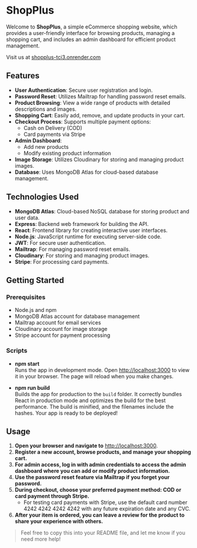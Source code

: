 # ShopPlus

Welcome to **ShopPlus**, a simple eCommerce shopping website, which provides a user-friendly interface for browsing products, managing a shopping cart, and includes an admin dashboard for efficient product management.

Visit us at [shopplus-tci3.onrender.com](https://shopplus-tci3.onrender.com)

## Features

- **User Authentication**: Secure user registration and login.
- **Password Reset**: Utilizes Mailtrap for handling password reset emails.
- **Product Browsing**: View a wide range of products with detailed descriptions and images.
- **Shopping Cart**: Easily add, remove, and update products in your cart.
- **Checkout Process**: Supports multiple payment options:
  - Cash on Delivery (COD)
  - Card payments via Stripe
- **Admin Dashboard**:
  - Add new products
  - Modify existing product information
- **Image Storage**: Utilizes Cloudinary for storing and managing product images.
- **Database**: Uses MongoDB Atlas for cloud-based database management.

## Technologies Used

- **MongoDB Atlas**: Cloud-based NoSQL database for storing product and user data.
- **Express**: Backend web framework for building the API.
- **React**: Frontend library for creating interactive user interfaces.
- **Node.js**: JavaScript runtime for executing server-side code.
- **JWT**: For secure user authentication.
- **Mailtrap**: For managing password reset emails.
- **Cloudinary**: For storing and managing product images.
- **Stripe**: For processing card payments.

## Getting Started

### Prerequisites

- Node.js and npm
- MongoDB Atlas account for database management
- Mailtrap account for email services
- Cloudinary account for image storage
- Stripe account for payment processing

### Scripts

- **npm start**  
  Runs the app in development mode. Open [http://localhost:3000](http://localhost:3000) to view it in your browser. The page will reload when you make changes.

- **npm run build**  
  Builds the app for production to the `build` folder. It correctly bundles React in production mode and optimizes the build for the best performance. The build is minified, and the filenames include the hashes. Your app is ready to be deployed!

## Usage

1. **Open your browser and navigate to** [http://localhost:3000](http://localhost:3000).
2. **Register a new account, browse products, and manage your shopping cart.**
3. **For admin access, log in with admin credentials to access the admin dashboard where you can add or modify product information.**
4. **Use the password reset feature via Mailtrap if you forget your password.**
5. **During checkout, choose your preferred payment method: COD or card payment through Stripe.**
   - For testing card payments with Stripe, use the default card number 4242 4242 4242 4242 with any future expiration date and any CVC.
6. **After your item is ordered, you can leave a review for the product to share your experience with others.**

> Feel free to copy this into your README file, and let me know if you need more help!
